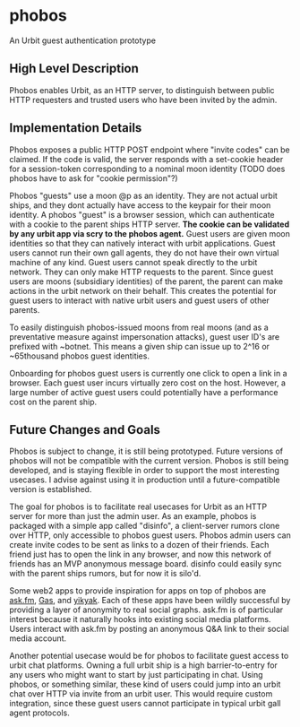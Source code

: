 # phobos

An Urbit guest authentication prototype

## High Level Description

Phobos enables Urbit, as an HTTP server, to distinguish between public HTTP requesters and trusted users who have been invited by the admin.

## Implementation Details

Phobos exposes a public HTTP POST endpoint where "invite codes" can be claimed. If the code is valid, the server responds with a set-cookie header for a session-token corresponding to a nominal moon identity (TODO does phobos have to ask for "cookie permission"?)

Phobos "guests" use a moon @p as an identity. They are not actual urbit ships, and they dont actually have access to the keypair for their moon identity. A phobos "guest" is a browser session, which can authenticate with a cookie to the parent ships HTTP server. **The cookie can be validated by any urbit app via scry to the phobos agent.** Guest users are given moon identities so that they can natively interact with urbit applications. Guest users cannot run their own gall agents, they do not have their own virtual machine of any kind. Guest users cannot speak directly to the urbit network. They can only make HTTP requests to the parent. Since guest users are moons (subsidiary identities) of the parent, the parent can make actions in the urbit network on their behalf. This creates the potential for guest users to interact with native urbit users and guest users of other parents.

To easily distinguish phobos-issued moons from real moons (and as a preventative measure against impersonation attacks), guest user ID's are prefixed with ~botnet. This means a given ship can issue up to 2^16 or ~65thousand phobos guest identities.

Onboarding for phobos guest users is currently one click to open a link in a browser. Each guest user incurs virtually zero cost on the host. However, a large number of active guest users could potentially have a performance cost on the parent ship.

## Future Changes and Goals

Phobos is subject to change, it is still being prototyped. Future versions of phobos will not be compatible with the current version. Phobos is still being developed, and is staying flexible in order to support the most interesting usecases. I advise against using it in production until a future-compatible version is established.

The goal for phobos is to facilitate real usecases for Urbit as an HTTP server for more than just the admin user. As an example, phobos is packaged with a simple app called "disinfo", a client-server rumors clone over HTTP, only accessible to phobos guest users. Phobos admin users can create invite codes to be sent as links to a dozen of their friends. Each friend just has to open the link in any browser, and now this network of friends has an MVP anonymous message board. disinfo could easily sync with the parent ships rumors, but for now it is silo'd.

Some web2 apps to provide inspiration for apps on top of phobos are [ask.fm](https://ask.fm), [Gas](https://apps.apple.com/us/app/gas/id1641791746), and [yikyak](https://yikyak.com/). Each of these apps have been wildly successful by providing a layer of anonymity to real social graphs. ask.fm is of particular interest because it naturally hooks into existing social media platforms. Users interact with ask.fm by posting an anonymous Q&A link to their social media account.

Another potential usecase would be for phobos to facilitate guest access to urbit chat platforms. Owning a full urbit ship is a high barrier-to-entry for any users who might want to start by just participating in chat. Using phobos, or something similar, these kind of users could jump into an urbit chat over HTTP via invite from an urbit user. This would require custom integration, since these guest users cannot participate in typical urbit gall agent protocols.
